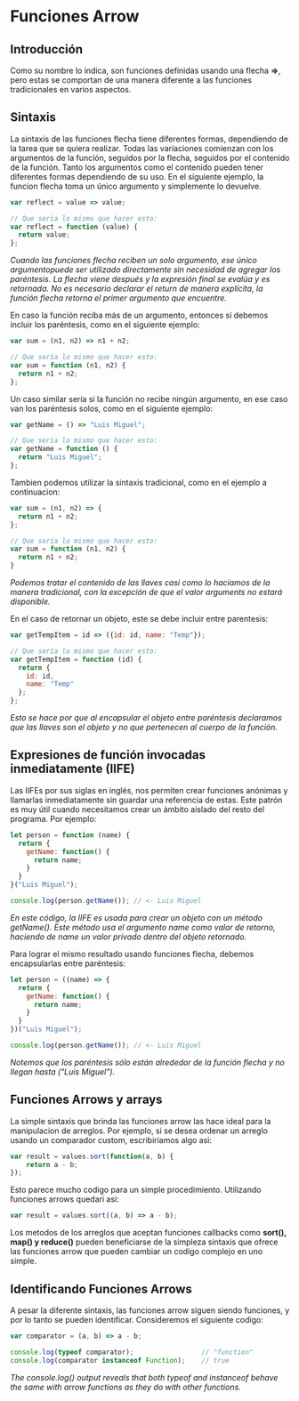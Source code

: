 # Funciones Arrow   

## Introducción   

Como su nombre lo indica, son funciones definidas usando una flecha **=>**, pero estas se comportan de una manera diferente a las funciones tradicionales en varios aspectos.   

## Sintaxis   

La sintaxis de las funciones flecha tiene diferentes formas, dependiendo de la tarea que se quiera realizar. Todas las variaciones comienzan con los argumentos de la función, seguidos por la flecha, seguidos por el contenido de la función. Tanto los argumentos como el contenido pueden tener diferentes formas dependiendo de su uso. En el siguiente ejemplo, la funcion flecha toma un único argumento y simplemente lo devuelve.

```javascript
var reflect = value => value;

// Que sería lo mismo que hacer esto:
var reflect = function (value) {
  return value;
};
```   

*Cuando las funciones flecha reciben un solo argumento, ese único argumentopuede ser utilizado directamente sin necesidad de agregar los paréntesis. La flecha viene después y la expresión final se evalúa y es retornada. No es necesario declarar el return de manera explícita, la función flecha retorna el primer argumento que encuentre.*  
   
En caso la función reciba más de un argumento, entonces sí debemos incluir los paréntesis, como en el siguiente ejemplo:

```javascript
var sum = (n1, n2) => n1 + n2;

// Que sería lo mismo que hacer esto:
var sum = function (n1, n2) {
  return n1 + n2;
};   
```

Un caso similar sería si la función no recibe ningún argumento, en ese caso van los paréntesis solos, como en el siguiente ejemplo:   
   
```javascript
var getName = () => "Luis Miguel";

// Que sería lo mismo que hacer esto:
var getName = function () {
  return "Luis Miguel";
};
```

Tambien podemos utilizar la sintaxis tradicional, como en el ejemplo a continuacion:   
   
```javascript
var sum = (n1, n2) => {
  return n1 + n2;
};

// Que sería lo mismo que hacer esto:
var sum = function (n1, n2) {
  return n1 + n2;
}
```   
   
*Podemos tratar el contenido de las llaves casi como lo hacíamos de la manera tradicional, con la excepción de que el valor arguments no estará disponible.*

En el caso de retornar un objeto, este se debe incluir entre parentesis:   
   
```javascript
var getTempItem = id => ({id: id, name: "Temp"});

// Que sería lo mismo que hacer esto:
var getTempItem = function (id) {
  return {
    id: id,
    name: "Temp"
  };
};
```   
   
*Esto se hace por que al encapsular el objeto entre paréntesis declaramos que las llaves son el objeto y no que pertenecen al cuerpo de la función.*   
   
## Expresiones de función invocadas inmediatamente (IIFE)   
   
Las IIFEs por sus siglas en inglés, nos permiten crear funciones anónimas y llamarlas inmediatamente sin guardar una referencia de estas. Este patrón es muy útil cuando necesitamos crear un ámbito aislado del resto del programa. Por ejemplo:  

```javascript
let person = function (name) {
  return {
    getName: function() {
      return name;
    }
  }
}("Luis Miguel");

console.log(person.getName()); // <- Luis Miguel   
```   

*En este código, la IIFE es usada para crear un objeto con un método getName(). Este método usa el argumento name como valor de retorno, haciendo de name un valor privado dentro del objeto retornado.*   

Para lograr el mismo resultado usando funciones flecha, debemos encapsularlas entre paréntesis:   
   
```javascript
let person = ((name) => {
  return {
    getName: function() {
      return name;
    }
  }
})("Luis Miguel");

console.log(person.getName()); // <- Luis Miguel
```    
   
*Notemos que los paréntesis sólo están alrededor de la función flecha y no llegan hasta ("Luis Miguel").*

## Funciones Arrows y arrays   
   
La simple sintaxis que brinda las funciones arrow las hace ideal para la manipulacion de arreglos. Por ejemplo, si se desea ordenar un arreglo usando un comparador custom, escribiriamos algo asi:   
   
```javascript
var result = values.sort(function(a, b) {
    return a - b;
});
```         
   
Esto parece mucho codigo para un simple procedimiento. Utilizando funciones arrows quedari asi:   
    
```javascript
var result = values.sort((a, b) => a - b);
```        
   
Los metodos de los arreglos que aceptan funciones callbacks como **sort(), map() y reduce()** pueden beneficiarse de la simpleza sintaxis que ofrece las funciones arrow que pueden cambiar un codigo complejo en uno simple.   
   
## Identificando Funciones Arrows   
   
A pesar la diferente sintaxis, las funciones arrow siguen siendo funciones, y por lo tanto se pueden identificar. Consideremos el siguiente codigo:   
   
```javascript
var comparator = (a, b) => a - b;

console.log(typeof comparator);                 // "function"
console.log(comparator instanceof Function);    // true
```   
   
*The console.log() output reveals that both typeof and instanceof behave the same with arrow functions as they do with other functions.*
